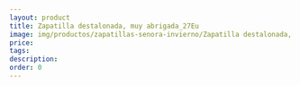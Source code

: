 ```yaml
---
layout: product
title: Zapatilla destalonada, muy abrigada_27Eu
image: img/productos/zapatillas-senora-invierno/Zapatilla destalonada, muy abrigada_27Eu.webp
price: 
tags: 
description: 
order: 0
---
```

